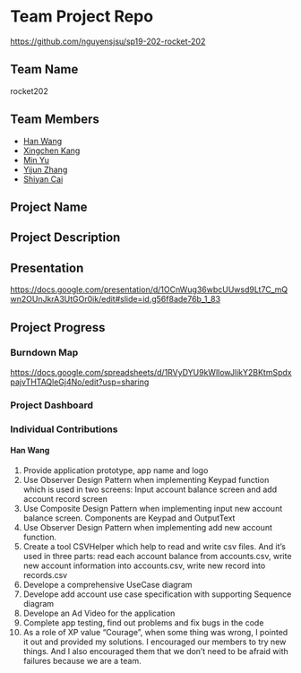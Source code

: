 # Team Project Repo 
https://github.com/nguyensjsu/sp19-202-rocket-202
## Team Name
rocket202
## Team Members

* [Han Wang](url_to_your_github_repo)
* [Xingchen Kang](url_to_your_github_repo)
* [Min Yu](url_to_your_github_repo)
* [Yijun Zhang](url_to_your_github_repo)
* [Shiyan Cai](url_to_your_github_repo)

## Project Name

## Project Description

## Presentation

https://docs.google.com/presentation/d/1OCnWug36wbcUUwsd9Lt7C_mQwn2OUnJkrA3UtGOr0ik/edit#slide=id.g56f8ade76b_1_83
## Project Progress

### Burndown Map

https://docs.google.com/spreadsheets/d/1RVyDYU9kWllowJlikY2BKtmSpdxpajvTHTAQleGj4No/edit?usp=sharing

### Project Dashboard

### Individual Contributions

#### Han Wang

1. Provide application prototype, app name and logo 
2. Use Observer Design Pattern when implementing Keypad function which is used in two screens: Input account balance screen and add account record screen
3. Use Composite Design Pattern when implementing input new account balance screen. Components are Keypad and OutputText
4. Use Observer Design Pattern when implementing add new account function. 
5. Create a tool CSVHelper which help to read and write csv files. And it’s used in three parts: read each account balance from accounts.csv, write new account information into accounts.csv, write new record into records.csv
6. Develope a comprehensive UseCase diagram
7. Develope add account use case specification with supporting Sequence diagram
8. Develope an Ad Video for the application
9. Complete app testing, find out problems and fix bugs in the code
10. As a role of XP value “Courage”, when some thing was wrong, I pointed it out and provided my solutions. I encouraged our members to try new things. And I also encouraged them that we don’t need to be afraid with failures because we are a team.
